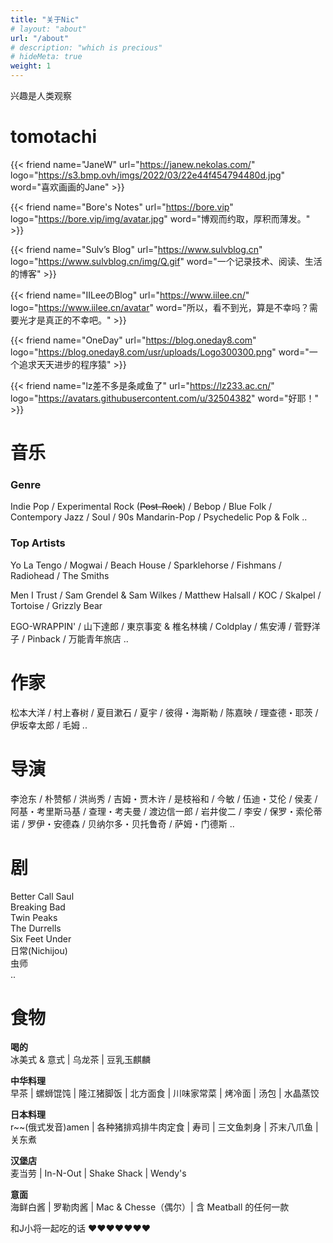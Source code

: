 ```yaml
---
title: "关于Nic"
# layout: "about"
url: "/about"
# description: "which is precious"
# hideMeta: true
weight: 1
---
```

兴趣是人类观察



# tomotachi
{{< friend name="JaneW" url="https://janew.nekolas.com/" logo="https://s3.bmp.ovh/imgs/2022/03/22e44f454794480d.jpg" word="喜欢画画的Jane" >}}

{{< friend name="Bore's Notes" url="https://bore.vip" logo="https://bore.vip/img/avatar.jpg" word="博观而约取，厚积而薄发。" >}}

{{< friend name="Sulv’s Blog" url="https://www.sulvblog.cn" logo="https://www.sulvblog.cn/img/Q.gif" word="一个记录技术、阅读、生活的博客" >}}

{{< friend name="IILeeのBlog" url="https://www.iilee.cn/" logo="https://www.iilee.cn/avatar" word="所以，看不到光，算是不幸吗？需要光才是真正的不幸吧。" >}}

{{< friend name="OneDay" url="https://blog.oneday8.com" logo="https://blog.oneday8.com/usr/uploads/Logo300300.png" word="一个追求天天进步的程序猿" >}}

{{< friend name="lz差不多是条咸鱼了" url="https://lz233.ac.cn/" logo="https://avatars.githubusercontent.com/u/32504382" word="好耶！" >}}


# 音乐
### Genre
Indie Pop / Experimental Rock (~~Post-Rock~~) / Bebop / Blue Folk / Contempory Jazz / Soul / 90s Mandarin-Pop / Psychedelic Pop & Folk ..
### Top Artists
Yo La Tengo / Mogwai / Beach House / Sparklehorse / Fishmans / Radiohead / The Smiths 

Men I Trust / Sam Grendel & Sam Wilkes / Matthew Halsall / KOC / Skalpel / Tortoise / Grizzly Bear  

EGO-WRAPPIN' / 山下達郎 / 東京事変 & 椎名林檎 / Coldplay / 焦安溥 / 菅野洋子 / Pinback / 万能青年旅店 ..

# 作家
松本大洋 / 村上春树 / 夏目漱石 / 夏宇 / 彼得・海斯勒 / 陈嘉映 / 理查德・耶茨 / 伊坂幸太郎 / 毛姆 ..

# 导演
李沧东 / 朴赞郁 / 洪尚秀 / 吉姆・贾木许 / 是枝裕和 / 今敏 / 伍迪・艾伦 / 侯麦 / 阿基・考里斯马基 / 查理・考夫曼 / 渡边信一郎 / 岩井俊二 / 李安 / 保罗・索伦蒂诺 / 罗伊・安德森 / 贝纳尔多・贝托鲁奇 / 萨姆・门德斯 ..

# 剧
Better Call Saul  
Breaking Bad  
Twin Peaks  
The Durrells  
Six Feet Under  
日常(Nichijou)  
虫师  
..
# 食物

**喝的**   
冰美式 & 意式 | 乌龙茶 | 豆乳玉麒麟   

**中华料理**   
早茶 | 螺蛳馄饨 | 隆江猪脚饭 | 北方面食 | 川味家常菜 | 烤冷面 | 汤包 | 水晶蒸饺   

**日本料理**  
r~~(俄式发音)amen | 各种猪排鸡排牛肉定食 | 寿司 | 三文鱼刺身 | 芥末八爪鱼 | 关东煮   

**汉堡店**   
麦当劳 | In-N-Out | Shake Shack | Wendy's    

**意面**    
海鲜白酱 | 罗勒肉酱 | Mac & Chesse（偶尔）| 含 Meatball 的任何一款     

和J小将一起吃的话 ♥♥♥♥♥♥♥
